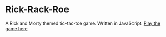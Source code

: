 # Rick-Rack-Roe
A Rick and Morty themed tic-tac-toe game. Written in JavaScript.
[Play the game here](https://jonkelley88.github.io/Rick-Rack-Roe/)
